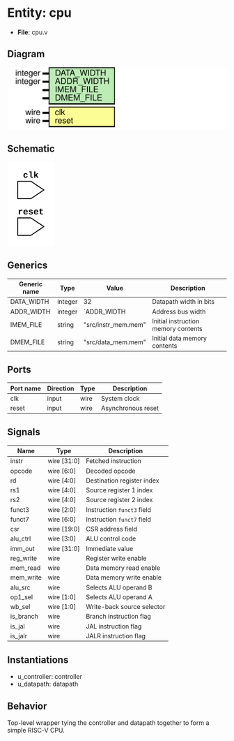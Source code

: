 
# Entity: cpu 
- **File**: cpu.v

## Diagram
![Diagram](../images/docs/cpu.svg "Diagram")

## Schematic
![Schematic](../images/schematics/cpu.svg "Schematic")
## Generics

| Generic name | Type    | Value               | Description |
| ------------ | ------- | ------------------- | ----------- |
| DATA_WIDTH   | integer | 32                  | Datapath width in bits |
| ADDR_WIDTH   | integer | `ADDR_WIDTH        | Address bus width |
| IMEM_FILE    | string  | "src/instr_mem.mem" | Initial instruction memory contents |
| DMEM_FILE    | string  | "src/data_mem.mem"  | Initial data memory contents |

## Ports

| Port name | Direction | Type | Description |
| --------- | --------- | ---- | ----------- |
| clk       | input     | wire | System clock |
| reset     | input     | wire | Asynchronous reset |

## Signals

| Name      | Type        | Description |
| --------- | ----------- | ----------- |
| instr     | wire [31:0] | Fetched instruction |
| opcode    | wire [6:0]  | Decoded opcode |
| rd        | wire [4:0]  | Destination register index |
| rs1       | wire [4:0]  | Source register 1 index |
| rs2       | wire [4:0]  | Source register 2 index |
| funct3    | wire [2:0]  | Instruction `funct3` field |
| funct7    | wire [6:0]  | Instruction `funct7` field |
| csr       | wire [19:0] | CSR address field |
| alu_ctrl  | wire [3:0]  | ALU control code |
| imm_out   | wire [31:0] | Immediate value |
| reg_write | wire        | Register write enable |
| mem_read  | wire        | Data memory read enable |
| mem_write | wire        | Data memory write enable |
| alu_src   | wire        | Selects ALU operand B |
| op1_sel   | wire [1:0]  | Selects ALU operand A |
| wb_sel    | wire [1:0]  | Write-back source selector |
| is_branch | wire        | Branch instruction flag |
| is_jal    | wire        | JAL instruction flag |
| is_jalr   | wire        | JALR instruction flag |

## Instantiations

- u_controller: controller
- u_datapath: datapath

## Behavior
Top-level wrapper tying the controller and datapath together to form a simple RISC-V CPU.
